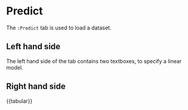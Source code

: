 # Predict

The `:Predict` tab is used to load a dataset.

## Left hand side

The left hand side of the tab contains two textboxes, to specify a linear model.

## Right hand side

{{tabular}}